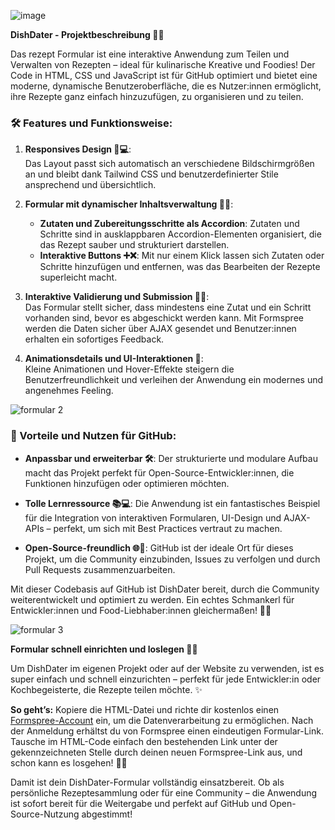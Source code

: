 
![image](https://github.com/user-attachments/assets/8f119107-f099-4ee9-b231-65340f9f3a69)




**DishDater - Projektbeschreibung 🍲📜**

Das rezept Formular ist eine interaktive Anwendung zum Teilen und Verwalten von Rezepten – ideal für kulinarische Kreative und Foodies! Der Code in HTML, CSS und JavaScript ist für GitHub optimiert und bietet eine moderne, dynamische Benutzeroberfläche, die es Nutzer:innen ermöglicht, ihre Rezepte ganz einfach hinzuzufügen, zu organisieren und zu teilen.

### 🛠️ Features und Funktionsweise:

1. **Responsives Design 📱💻**:  
   Das Layout passt sich automatisch an verschiedene Bildschirmgrößen an und bleibt dank Tailwind CSS und benutzerdefinierter Stile ansprechend und übersichtlich.

2. **Formular mit dynamischer Inhaltsverwaltung 📝✨**:  
   - **Zutaten und Zubereitungsschritte als Accordion**: Zutaten und Schritte sind in ausklappbaren Accordion-Elementen organisiert, die das Rezept sauber und strukturiert darstellen.
   - **Interaktive Buttons ➕❌**: Mit nur einem Klick lassen sich Zutaten oder Schritte hinzufügen und entfernen, was das Bearbeiten der Rezepte superleicht macht.

3. **Interaktive Validierung und Submission 🔄📩**:  
   Das Formular stellt sicher, dass mindestens eine Zutat und ein Schritt vorhanden sind, bevor es abgeschickt werden kann. Mit Formspree werden die Daten sicher über AJAX gesendet und Benutzer:innen erhalten ein sofortiges Feedback.

4. **Animationsdetails und UI-Interaktionen 💫**:  
   Kleine Animationen und Hover-Effekte steigern die Benutzerfreundlichkeit und verleihen der Anwendung ein modernes und angenehmes Feeling.
   
![formular 2](https://github.com/user-attachments/assets/ecb941de-3466-4abb-971f-678eb22489a5)

### 🚀 Vorteile und Nutzen für GitHub:

- **Anpassbar und erweiterbar 🛠️**: Der strukturierte und modulare Aufbau macht das Projekt perfekt für Open-Source-Entwickler:innen, die Funktionen hinzufügen oder optimieren möchten.

- **Tolle Lernressource 📚💻**: Die Anwendung ist ein fantastisches Beispiel für die Integration von interaktiven Formularen, UI-Design und AJAX-APIs – perfekt, um sich mit Best Practices vertraut zu machen.

- **Open-Source-freundlich 🌐🤝**: GitHub ist der ideale Ort für dieses Projekt, um die Community einzubinden, Issues zu verfolgen und durch Pull Requests zusammenzuarbeiten.

Mit dieser Codebasis auf GitHub ist DishDater bereit, durch die Community weiterentwickelt und optimiert zu werden. Ein echtes Schmankerl für Entwickler:innen und Food-Liebhaber:innen gleichermaßen! 🍲🌟

![formular 3](https://github.com/user-attachments/assets/c8538bd8-1125-4688-86b6-b262dd0c78e8)

**Formular schnell einrichten und loslegen 🍲🚀**

Um DishDater im eigenen Projekt oder auf der Website zu verwenden, ist es super einfach und schnell einzurichten – perfekt für jede Entwickler:in oder Kochbegeisterte, die Rezepte teilen möchte. ✨

**So geht’s:** Kopiere die HTML-Datei und richte dir kostenlos einen [Formspree-Account](https://formspree.io) ein, um die Datenverarbeitung zu ermöglichen. Nach der Anmeldung erhältst du von Formspree einen eindeutigen Formular-Link. Tausche im HTML-Code einfach den bestehenden Link unter der gekennzeichneten Stelle durch deinen neuen Formspree-Link aus, und schon kann es losgehen! 🍲💌

Damit ist dein DishDater-Formular vollständig einsatzbereit. Ob als persönliche Rezeptesammlung oder für eine Community – die Anwendung ist sofort bereit für die Weitergabe und perfekt auf GitHub und Open-Source-Nutzung abgestimmt!
